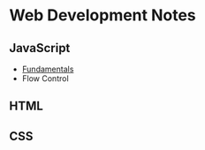 # Web Development Notes

## JavaScript
- [Fundamentals](./JavaScript/fundamentals.md)
- Flow Control

## HTML

## CSS
